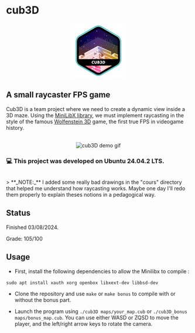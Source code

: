 # cub3D

<p align="center">
  <img src="https://github.com/ArenKae/ArenKae/blob/main/42%20badges/cub3de.png" alt="cub3D 42 project badge"/>
</p>

## A small raycaster FPS game
Cub3D is a team project where we need to create a dynamic view inside a 3D maze. Using the [MiniLibX library](https://github.com/42Paris/minilibx-linux), we must implement raycasting in the style of the famous [Wolfenstein 3D](http://users.atw.hu/wolf3d/) game, the first true FPS in videogame history.
<br/><br/>
<p align="center">
  <img src="https://github.com/ArenKae/ArenKae/blob/main/screens/cub3d%20demo.gif" alt="cub3D demo gif" width="700" height="573">
</p>

### 💻 This project was developed on Ubuntu 24.04.2 LTS.
<br/>
> **_NOTE:_**  I added some really bad drawings in the "cours" directory that helped me understand how raycasting works. Maybe one day I'll redo them properly to explain theses notions in a pedagogical way.

## Status
Finished 03/08/2024.

Grade: 105/100

## Usage

- First, install the following dependencies to allow the Minilibx to compile :
```
sudo apt install xauth xorg openbox libxext-dev libbsd-dev
```

- Clone the repository and use ```make``` or ```make bonus``` to compile with or without the bonus part.

- Launch the program using ```./cub3D maps/your_map.cub``` or ```./cub3D_bonus maps/bonus_map.cub```. You can use either WASD or ZQSD to move the player, and the left/right arrow keys to rotate the camera.